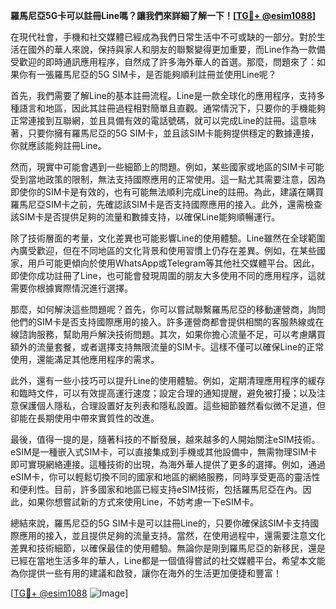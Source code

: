 **羅馬尼亞5G卡可以註冊Line嗎？讓我們來詳細了解一下！[[TG💪+ @esim1088](https://t.me/s/esim1088)]**

在現代社會，手機和社交媒體已經成為我們日常生活中不可或缺的一部分。對於生活在國外的華人來說，保持與家人和朋友的聯繫變得更加重要，而Line作為一款備受歡迎的即時通訊應用程序，自然成了許多海外華人的首選。那麼，問題來了：如果你有一張羅馬尼亞的5G SIM卡，是否能夠順利註冊並使用Line呢？

首先，我們需要了解Line的基本註冊流程。Line是一款全球化的應用程序，支持多種語言和地區，因此其註冊過程相對簡單且直觀。通常情況下，只要你的手機能夠正常連接到互聯網，並且具備有效的電話號碼，就可以完成Line的註冊。這意味著，只要你擁有羅馬尼亞的5G SIM卡，並且該SIM卡能夠提供穩定的數據連接，你就應該能夠註冊Line。

然而，現實中可能會遇到一些細節上的問題。例如，某些國家或地區的SIM卡可能受到當地政策的限制，無法支持國際應用的正常使用。這一點尤其需要注意，因為即使你的SIM卡是有效的，也有可能無法順利完成Line的註冊。為此，建議在購買羅馬尼亞SIM卡之前，先確認該SIM卡是否支持國際應用的接入。此外，還需檢查該SIM卡是否提供足夠的流量和數據支持，以確保Line能夠順暢運行。

除了技術層面的考量，文化差異也可能影響Line的使用體驗。Line雖然在全球範圍內廣受歡迎，但在不同地區的文化背景和使用習慣上仍存在差異。例如，在某些國家，用戶可能更傾向於使用WhatsApp或Telegram等其他社交媒體平台。因此，即使你成功註冊了Line，也可能會發現周圍的朋友大多使用不同的應用程序，這就需要你根據實際情況進行選擇。

那麼，如何解決這些問題呢？首先，你可以嘗試聯繫羅馬尼亞的移動運營商，詢問他們的SIM卡是否支持國際應用的接入。許多運營商都會提供相關的客服熱線或在線諮詢服務，幫助用戶解決技術問題。其次，如果你擔心流量不足，可以考慮購買額外的流量套餐，或者選擇支持無限流量的SIM卡。這樣不僅可以確保Line的正常使用，還能滿足其他應用程序的需求。

此外，還有一些小技巧可以提升Line的使用體驗。例如，定期清理應用程序的緩存和臨時文件，可以有效提高運行速度；設定合理的通知提醒，避免被打擾；以及注意保護個人隱私，合理設置好友列表和隱私設置。這些細節雖然看似微不足道，但卻能在長期使用中帶來實質性的改進。

最後，值得一提的是，隨著科技的不斷發展，越來越多的人開始關注eSIM技術。eSIM是一種嵌入式SIM卡，可以直接集成到手機或其他設備中，無需物理SIM卡即可實現網絡連接。這種技術的出現，為海外華人提供了更多的選擇。例如，通過eSIM卡，你可以輕鬆切換不同的國家和地區的網絡服務，同時享受更高的靈活性和便利性。目前，許多國家和地區已經支持eSIM技術，包括羅馬尼亞在內。因此，如果你想嘗試新的方式來使用Line，不妨考慮一下eSIM卡。

總結來說，羅馬尼亞的5G SIM卡是可以註冊Line的，只要你確保該SIM卡支持國際應用的接入，並且提供足夠的流量支持。當然，在使用過程中，還需要注意文化差異和技術細節，以確保最佳的使用體驗。無論你是剛到羅馬尼亞的新移民，還是已經在當地生活多年的華人，Line都是一個值得嘗試的社交媒體平台。希望本文能為你提供一些有用的建議和啟發，讓你在海外的生活更加便捷和豐富！

[[TG💪+ @esim1088](https://t.me/s/esim1088) ![Image](https://i.postimg.cc/4NQfJmqS/Snipaste-2025-05-13-00-14-12.png)]